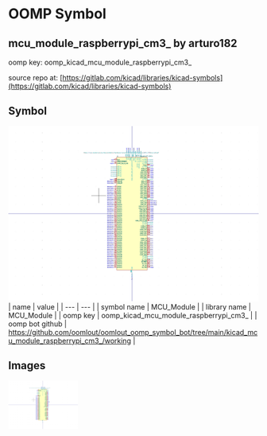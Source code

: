 # OOMP Symbol  
## mcu_module_raspberrypi_cm3_  by arturo182  
  
oomp key: oomp_kicad_mcu_module_raspberrypi_cm3_  
  
source repo at: [https://gitlab.com/kicad/libraries/kicad-symbols](https://gitlab.com/kicad/libraries/kicad-symbols)  
## Symbol  
  
[![working.png](working_600.png)](working.png)  
| name | value | 
| --- | --- | 
| symbol name | MCU_Module | 
| library name | MCU_Module | 
| oomp key | oomp_kicad_mcu_module_raspberrypi_cm3_ | 
| oomp bot github | https://github.com/oomlout/oomlout_oomp_symbol_bot/tree/main/kicad_mcu_module_raspberrypi_cm3_/working | 
## Images  
  
[![working.png](working_140.png)](working.png)  
